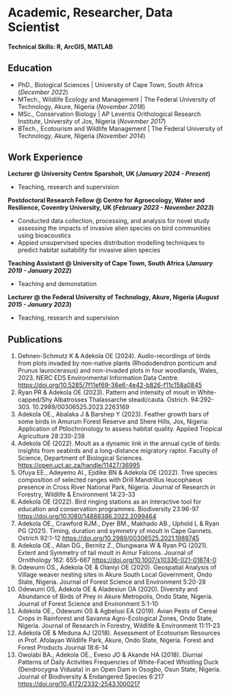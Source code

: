 # Academic, Researcher, Data Scientist

#### Technical Skills: R, ArcGIS, MATLAB

## Education
- PhD., Biological Sciences | University of Cape Town, South Africa (_December 2022_)								       		
- MTech., Wildlife Ecology and Management	| The Federal University of Technology, Akure, Nigeria (_November 2018_)
- MSc., Conservation Biology	| AP Leventis Orithological Research Institute, University of Jos, Nigeria (_November 2017_)		        		
- BTech., Ecotourism and Wildlife Management | The Federal University of Technology, Akure, Nigeria (_November 2014_)

## Work Experience
**Lecturer @ University Centre Sparsholt, UK (_January 2024 - Present_)**
- Teaching, research and supervision

**Postdoctoral Research Fellow @ Centre for Agroecology, Water and Resilience, Coventry University, UK (_February 2023 - November 2023_)**
- Conducted data collection, processing, and analysis for novel study assessing the impacts of invasive alien species on bird communities using bioacoustics
- Appied unsupervised species distribution modelling techniques to predict habitat suitability for invasive alien species
  
**Teaching Assistant @ University of Cape Town, South Africa (_January 2019 - January 2022_)**
- Teaching and demonstation

**Lecturer @ the Federal University of Technology, Akure, Nigeria (_August 2015 - January 2023_)**
- Teaching, research and supervision

## Publications
1. Dehnen-Schmutz K & Adekola OE (2024). Audio-recordings of birds from plots invaded by non-native plants (Rhododendron ponticum and Prunus laurocerasus) and non-invaded plots in four woodlands, Wales, 2023. NERC EDS Environmental Information Data Centre. https://doi.org/10.5285/7f11ef69-36e6-4e42-b826-f11c158a0845
2. Ryan PR & Adekola OE (2023). Pattern and intensity of moult in White-capped/Shy Albatrosses Thalassarche steadi/cauta. Ostrich. 94:292-303. 10.2989/00306525.2023.2263169
3. Adekola OE., Abalaka J & Barshep Y (2023). Feather growth bars of some birds in Amurum Forest Reserve and Shere Hills, Jos, Nigeria: Application of Ptilochronology to assess habitat quality. Applied Tropical Agriculture 28:230-238
4. Adekola OE (2022). Moult as a dynamic link in the annual cycle of birds: insights from seabirds and a long-distance migratory raptor. Faculty of Science, Department of Biological Sciences. https://open.uct.ac.za/handle/11427/36995
5. Ofuya EE., Adeyemo AI., Ejidike BN & Adekola OE (2022). Tree species composition of selected ranges with Drill Mandrillus leucophaeus presence in Cross River National Park, Nigeria. Journal of Research in Forestry, Wildlife & Environment 14:23-33
6. Adekola OE (2022). Bird ringing stations as an interactive tool for education and conservation programmes. Biodiversity 23:96-97 https://doi.org/10.1080/14888386.2022.2099464
7. Adekola OE., Crawford RJM., Dyer BM., Makhado AB., Uphold L & Ryan PG (2021). Timing, duration and symmetry of moult in Cape Gannets. Ostrich 92:1-12 https://doi.org/10.2989/00306525.2021.1988745
8. Adekola OE., Allan DG., Bernitz Z., Dlungwana W & Ryan PG (2021). Extent and Symmetry of tail moult in Amur Falcons. Journal of Ornithology 162: 655-667 https://doi.org/10.1007/s10336-021-01874-0
9. Odewumi OS., Adekola OE & Olaniyi OE (2020). Geospatial Analysis of Village weaver nesting sites in Akure South Local Government, Ondo State, Nigeria. Journal of Forest Science and Environment 5:20-28
10. Odewumi OS, Adekola OE & Aladesiun OA (2020). Diversity and Abundance of Birds of Prey in Akure Metropolis, Ondo State, Nigeria. Journal of Forest Science and Environment 5:1-10
11. Adekola OE., Odewumi OS & Agbelusi EA (2019). Avian Pests of Cereal Crops in Rainforest and Savanna Agro-Ecological Zones, Ondo State, Nigeria. Journal of Research in Forestry, Wildlife & Environment 11:11-23
12. Adekola OE & Meduna AJ (2018). Assessment of Ecotourism Resources in Prof. Afolayan Wildlife Park, Akure, Ondo State, Nigeria. Forest and Forest Products Journal 18:6-14
13. Owolabi BA., Adekola OE., Eveso JO & Akande HA (2018). Diurnal Patterns of Daily Activities Frequencies of White-Faced Whistling Duck (Dendrocygna Viduata) in an Open Dam in Osogbo, Osun State, Nigeria. Journal of Biodiversity & Endangered Species 6:217 https://doi.org/10.4172/2332-2543.1000217
